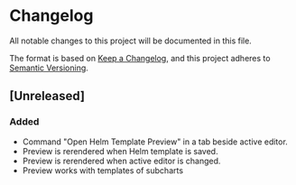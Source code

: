 # Changelog

All notable changes to this project will be documented in this file.

The format is based on [Keep a Changelog](https://keepachangelog.com/en/1.0.0/),
and this project adheres to [Semantic Versioning](https://semver.org/spec/v2.0.0.html).

## [Unreleased]

### Added

- Command "Open Helm Template Preview" in a tab beside active editor.
- Preview is rerendered when Helm template is saved.
- Preview is rerendered when active editor is changed.
- Preview works with templates of subcharts
